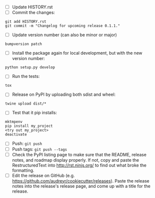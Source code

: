 - [ ] Update HISTORY.rst
- [ ] Commit the changes: 
```
git add HISTORY.rst
git commit -m "Changelog for upcoming release 0.1.1."
```
- [ ] Update version number (can also be minor or major)
```
bumpversion patch
```
- [ ] Install the package again for local development, but with the new version number:
```
python setup.py develop
```
- [ ] Run the tests:
```
tox
```
- [ ] Release on PyPI by uploading both sdist and wheel:
```
twine upload dist/*
```

- [ ] Test that it pip installs:
```
mktmpenv
pip install my_project
<try out my_project>
deactivate
```

- [ ] Push: `git push`
- [ ] Push tags: `git push --tags`
- [ ] Check the PyPI listing page to make sure that the README, release notes, and roadmap display properly. If not, copy and paste the RestructuredText into http://rst.ninjs.org/ to find out what broke the formatting.
- [ ] Edit the release on GitHub (e.g. https://github.com/audreyr/cookiecutter/releases). Paste the release notes into the release's release page, and come up with a title for the release.